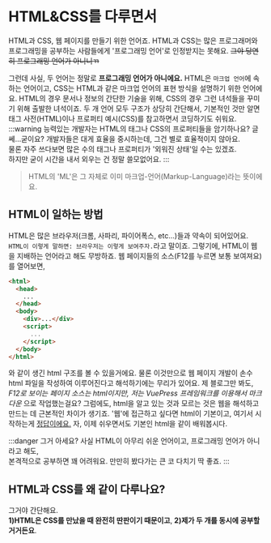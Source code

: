 # HTML&CSS를 다루면서

HTML과 CSS, 웹 페이지를 만들기 위한 언어죠. HTML과 CSS는 많은 프로그래머와 프로그래밍을 공부하는 사람들에게 '프로그래밍 언어'로 인정받지는 못해요. ~~그야 당연히 프로그래밍 언어가 아니니ㄲ~~

그런데 사실, 두 언어는 정말로 **프로그래밍 언어가 아니에요.** HTML은 `마크업 언어`에 속하는 언어이고, CSS는 HTML과 같은 마크업 언어의 표현 방식을 설명하기 위한 언어에요. HTML의 경우 문서나 정보의 간단한 기술을 위해, CSS의 경우 그런 녀석들을 꾸미기 위해 출발한 녀석이죠. 두 개 언어 모두 구조가 상당히 간단해서, 기본적인 것만 알면 태그 사전(HTML)이나 프로퍼티 예시(CSS)를 참고하면서 코딩하기도 쉬워요.
:::warning 능력있는 개발자는 HTML의 태그나 CSS의 프로퍼티들을 암기하나요?
글쎄...굳이요? 개발자들은 대게 효율을 중시하는데, 그건 별로 효율적이지 않아요.  
물론 자주 쓰다보면 많은 수의 태그나 프로퍼티가 '외워진 상태'일 수는 있겠죠.  
하지만 굳이 시간을 내서 외우는 건 정말 쓸모없어요.
:::

> HTML의 'ML'은 그 자체로 이미 마크업-언어(Markup-Language)라는 뜻이에요.

## HTML이 일하는 방법

HTML은 많은 브라우저(크롬, 사파리, 파이어폭스, etc...)들과 약속이 되어있어요. `HTML이 이렇게 말하면: 브라우저는 이렇게 보여주자.`라고 말이죠. 그렇기에, HTML이 웹을 지배하는 언어라고 해도 무방하죠. 웹 페이지들의 소스(F12를 누르면 보통 보여져요)를 열어보면,

```html
<html>
  <head>
    ...
  </head>
  <body>
    <div>...</div>
    <script>
      ...
    </script>
  </body>
</html>
```

와 같이 생긴 html 구조를 볼 수 있을거에요. 물론 이것만으로 웹 페이지 개발이 손수 html 파일을 작성하여 이루어진다고 해석하기에는 무리가 있어요. 제 블로그만 봐도, _F12로 보이는 페이지 소스는 html이지만, 저는 VuePress 프레임워크를 이용해서 마크다운_ 으로 작업했는걸요? 그럼에도, html을 알고 있는 것과 모르는 것은 웹을 해석하고 만드는 데 근본적인 차이가 생기죠. '웹'에 접근하고 싶다면 html이 기본이고, 여기서 시작하는게 <u>정답이에요.</u> 자, 이제 쉬우면서도 기본인 html을 같이 배워봅시다.

:::danger 그거 아세요?
사실 HTML이 아무리 쉬운 언어이고, 프로그래밍 언어가 아니라고 해도,  
본격적으로 공부하면 꽤 어려워요. 만만히 봤다가는 큰 코 다치기 딱 좋죠.
:::

## HTML과 CSS를 왜 같이 다루나요?

그거야 간단해요.  
**1)HTML은 CSS를 만났을 때 완전히 딴판이기 때문이고**, **2)제가 두 개를 동시에 공부할거거든요**.
